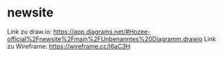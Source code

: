 # newsite
Link zu draw.io:
https://app.diagrams.net/#Hozee-official%2Fnewsite%2Fmain%2FUnbenanntes%20Diagramm.drawio
Link zu Wireframe:
https://wireframe.cc/I6aC3H
